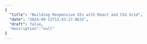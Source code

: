 ```yaml
---
{
  "title": "Building Responsive UIs with React and CSS Grid",
  "date": "2024-09-12T12:43:17.863Z",
  "draft": false,
  "description":"null"
}
---
```

        